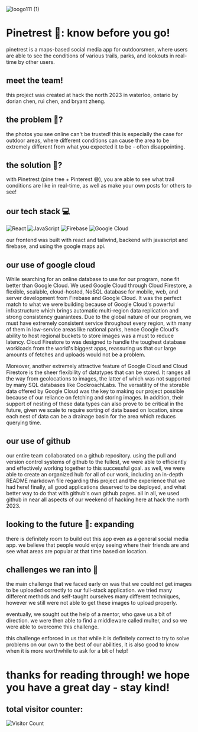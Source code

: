 ![loogo111 (1)](https://github.com/dourian/twinterest/assets/122124464/be1575d1-969a-4ee6-9e83-337271c46846)

# Pinetrest 🌲: know before you go!
pinetrest is a maps-based social media app for outdoorsmen, where users are able to see the conditions of various trails, parks, and lookouts in real-time by other users.

## meet the team!
this project was created at hack the north 2023 in waterloo, ontario by dorian chen, rui chen, and bryant zheng.

## the problem 🔎?
the photos you see online can't be trusted! this is especially the case for outdoor areas, where different conditions can cause the area to be extremely different from what you expected it to be - often disappointing.

## the solution 🧠?
with Pinetrest (pine tree + Pinterest 😄), you are able to see what trail conditions are like in real-time, as well as make your own posts for others to see!

## our tech stack 💻
![React](https://img.shields.io/badge/react-%2320232a.svg?style=for-the-badge&logo=react&logoColor=%2361DAFB)
![JavaScript](https://img.shields.io/badge/javascript-%23323330.svg?style=for-the-badge&logo=javascript&logoColor=%23F7DF1E)
![Firebase](https://img.shields.io/badge/Firebase-039BE5?style=for-the-badge&logo=Firebase&logoColor=white)
![Google Cloud](https://img.shields.io/badge/GoogleCloud-%234285F4.svg?style=for-the-badge&logo=google-cloud&logoColor=white)

our frontend was built with react and tailwind, backend with javascript and firebase, and using the google maps api.

## our use of google cloud
While searching for an online database to use for our program, none fit better than Google Cloud. We used Google Cloud through Cloud Firestore, a flexible, scalable, cloud-hosted, NoSQL database for mobile, web, and server development from Firebase and Google Cloud. It was the perfect match to what we were building because of Google Cloud's powerful infrastructure which brings automatic multi-region data replication and strong consistency guarantees. Due to the global nature of our program, we must have extremely consistent service throughout every region, with many of them in low-service areas like national parks, hence Google Cloud's ability to host regional buckets to store images was a must to reduce latency. Cloud Firestore to was designed to handle the toughest database workloads from the world's biggest apps, reassuring us that our large amounts of fetches and uploads would not be a problem.

Moreover, another extremely attractive feature of Google Cloud and Cloud Firestore is the sheer flexibility of datatypes that can be stored. It ranges all the way from geolocations to images, the latter of which was not supported by many SQL databases like CockroachLabs. The versatility of the storable data offered by Google Cloud was the key to making our project possible because of our reliance on fetching and storing images. In addition, their support of nesting of these data types can also prove to be critical in the future, given we scale to require sorting of data based on location, since each nest of data can be a drainage basin for the area which reduces querying time.

## our use of github
our entire team collaborated on a github repository. using the pull and version control systems of github to the fullest, we were able to efficiently and effectively working together to this successful goal. as well, we were able to create an organized hub for all of our work, including an in-depth README markdown file regarding this project and the experience that we had here! finally, all good applications deserved to be deployed, and what better way to do that with github's own github pages. all in all, we used github in near all aspects of our weekend of hacking here at hack the north 2023.

## looking to the future 🤖: expanding
there is definitely room to build out this app even as a general social media app. we believe that people would enjoy seeing where their friends are and see what areas are popular at that time based on location.

## challenges we ran into 🤕
the main challenge that we faced early on was that we could not get images to be uploaded correctly to our full-stack application. we tried many different methods and self-taught ourselves many different techniques, however we still were not able to get these images to upload properly.

eventually, we sought out the help of a mentor, who gave us a bit of direction. we were then able to find a middleware called multer, and so we were able to overcome this challenge.

this challenge enforced in us that while it is definitely correct to try to solve problems on our own to the best of our abilities, it is also good to know when it is more worthwhile to ask for a bit of help!

# thanks for reading through! we hope you have a great day - stay kind!
## total visitor counter:
![Visitor Count](https://profile-counter.glitch.me/{dourian}/count.svg)

